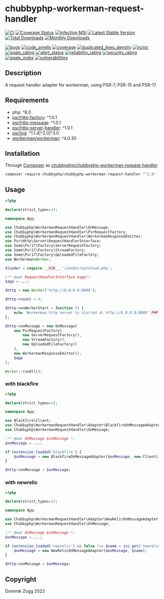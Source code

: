 # chubbyphp-workerman-request-handler

[![CI](https://github.com/chubbyphp/chubbyphp-workerman-request-handler/workflows/CI/badge.svg?branch=master)](https://github.com/chubbyphp/chubbyphp-workerman-request-handler/actions?query=workflow%3ACI)
[![Coverage Status](https://coveralls.io/repos/github/chubbyphp/chubbyphp-workerman-request-handler/badge.svg?branch=master)](https://coveralls.io/github/chubbyphp/chubbyphp-workerman-request-handler?branch=master)
[![Infection MSI](https://badge.stryker-mutator.io/github.com/chubbyphp/chubbyphp-workerman-request-handler/master)](https://dashboard.stryker-mutator.io/reports/github.com/chubbyphp/chubbyphp-workerman-request-handler/master)
[![Latest Stable Version](https://poser.pugx.org/chubbyphp/chubbyphp-workerman-request-handler/v/stable.png)](https://packagist.org/packages/chubbyphp/chubbyphp-workerman-request-handler)
[![Total Downloads](https://poser.pugx.org/chubbyphp/chubbyphp-workerman-request-handler/downloads.png)](https://packagist.org/packages/chubbyphp/chubbyphp-workerman-request-handler)
[![Monthly Downloads](https://poser.pugx.org/chubbyphp/chubbyphp-workerman-request-handler/d/monthly)](https://packagist.org/packages/chubbyphp/chubbyphp-workerman-request-handler)

[![bugs](https://sonarcloud.io/api/project_badges/measure?project=chubbyphp_chubbyphp-workerman-request-handler&metric=bugs)](https://sonarcloud.io/dashboard?id=chubbyphp_chubbyphp-workerman-request-handler)
[![code_smells](https://sonarcloud.io/api/project_badges/measure?project=chubbyphp_chubbyphp-workerman-request-handler&metric=code_smells)](https://sonarcloud.io/dashboard?id=chubbyphp_chubbyphp-workerman-request-handler)
[![coverage](https://sonarcloud.io/api/project_badges/measure?project=chubbyphp_chubbyphp-workerman-request-handler&metric=coverage)](https://sonarcloud.io/dashboard?id=chubbyphp_chubbyphp-workerman-request-handler)
[![duplicated_lines_density](https://sonarcloud.io/api/project_badges/measure?project=chubbyphp_chubbyphp-workerman-request-handler&metric=duplicated_lines_density)](https://sonarcloud.io/dashboard?id=chubbyphp_chubbyphp-workerman-request-handler)
[![ncloc](https://sonarcloud.io/api/project_badges/measure?project=chubbyphp_chubbyphp-workerman-request-handler&metric=ncloc)](https://sonarcloud.io/dashboard?id=chubbyphp_chubbyphp-workerman-request-handler)
[![sqale_rating](https://sonarcloud.io/api/project_badges/measure?project=chubbyphp_chubbyphp-workerman-request-handler&metric=sqale_rating)](https://sonarcloud.io/dashboard?id=chubbyphp_chubbyphp-workerman-request-handler)
[![alert_status](https://sonarcloud.io/api/project_badges/measure?project=chubbyphp_chubbyphp-workerman-request-handler&metric=alert_status)](https://sonarcloud.io/dashboard?id=chubbyphp_chubbyphp-workerman-request-handler)
[![reliability_rating](https://sonarcloud.io/api/project_badges/measure?project=chubbyphp_chubbyphp-workerman-request-handler&metric=reliability_rating)](https://sonarcloud.io/dashboard?id=chubbyphp_chubbyphp-workerman-request-handler)
[![security_rating](https://sonarcloud.io/api/project_badges/measure?project=chubbyphp_chubbyphp-workerman-request-handler&metric=security_rating)](https://sonarcloud.io/dashboard?id=chubbyphp_chubbyphp-workerman-request-handler)
[![sqale_index](https://sonarcloud.io/api/project_badges/measure?project=chubbyphp_chubbyphp-workerman-request-handler&metric=sqale_index)](https://sonarcloud.io/dashboard?id=chubbyphp_chubbyphp-workerman-request-handler)
[![vulnerabilities](https://sonarcloud.io/api/project_badges/measure?project=chubbyphp_chubbyphp-workerman-request-handler&metric=vulnerabilities)](https://sonarcloud.io/dashboard?id=chubbyphp_chubbyphp-workerman-request-handler)

## Description

A request handler adapter for workerman, using PSR-7, PSR-15 and PSR-17.

## Requirements

 * php: ^8.0
 * [psr/http-factory][2]: ^1.0.1
 * [psr/http-message][3]: ^1.0.1
 * [psr/http-server-handler][4]: ^1.0.1
 * [psr/log][5]: ^1.1.4|^2.0|^3.0
 * [workerman/workerman][6]: ^4.0.30

## Installation

Through [Composer](http://getcomposer.org) as [chubbyphp/chubbyphp-workerman-request-handler][1].

```sh
composer require chubbyphp/chubbyphp-workerman-request-handler "^2.0"
```

## Usage

```php
<?php

declare(strict_types=1);

namespace App;

use Chubbyphp\WorkermanRequestHandler\OnMessage;
use Chubbyphp\WorkermanRequestHandler\PsrRequestFactory;
use Chubbyphp\WorkermanRequestHandler\WorkermanResponseEmitter;
use Psr\Http\Server\RequestHandlerInterface;
use Some\Psr17\Factory\ServerRequestFactory;
use Some\Psr17\Factory\StreamFactory;
use Some\Psr17\Factory\UploadedFileFactory;
use Workerman\Worker;

$loader = require __DIR__.'/vendor/autoload.php';

/** @var RequestHandlerInterface $app*/
$app = ...;

$http = new Worker('http://0.0.0.0:8080');

$http->count = 4;

$http->onWorkerStart = function () {
    echo 'Workerman http server is started at http://0.0.0.0:8080'.PHP_EOL;
};

$http->onMessage = new OnMessage(
    new PsrRequestFactory(
        new ServerRequestFactory(),
        new StreamFactory(),
        new UploadedFileFactory()
    ),
    new WorkermanResponseEmitter(),
    $app
);

Worker::runAll();
```

### with blackfire

```php
<?php

declare(strict_types=1);

namespace App;

use Blackfire\Client;
use Chubbyphp\WorkermanRequestHandler\Adapter\BlackfireOnMessageAdapter;
use Chubbyphp\WorkermanRequestHandler\OnMessage;

/** @var OnMessage $onMessage */
$onMessage = ...;

if (extension_loaded('blackfire') {
    $onMessage = new BlackfireOnMessageAdapter($onMessage, new Client());
}

$http->onMessage = $onMessage;
```

### with newrelic

```php
<?php

declare(strict_types=1);

namespace App;

use Chubbyphp\WorkermanRequestHandler\Adapter\NewRelicOnMessageAdapter;
use Chubbyphp\WorkermanRequestHandler\OnMessage;

/** @var OnMessage $onMessage */
$onMessage = ...;

if (extension_loaded('newrelic') && false !== $name = ini_get('newrelic.appname')) {
    $onMessage = new NewRelicOnMessageAdapter($onMessage, $name);
}

$http->onMessage = $onMessage;
```

## Copyright

Dominik Zogg 2022

[1]: https://packagist.org/packages/chubbyphp/chubbyphp-workerman-request-handler
[2]: https://packagist.org/packages/psr/http-factory
[3]: https://packagist.org/packages/psr/http-message
[4]: https://packagist.org/packages/psr/http-server-handler
[5]: https://packagist.org/packages/psr/log
[6]: https://packagist.org/packages/workerman/workerman
